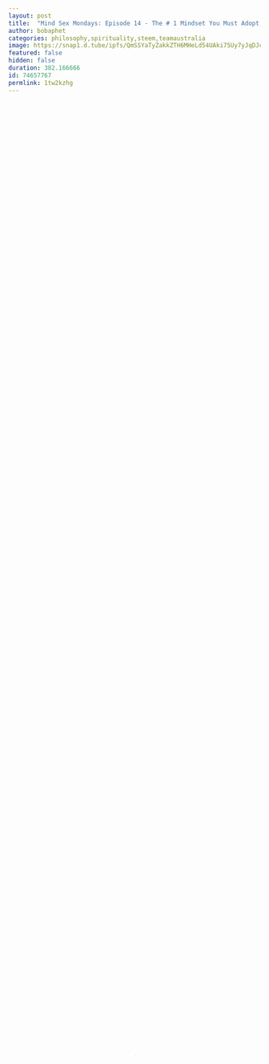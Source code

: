 ```yaml
---
layout: post
title:  "Mind Sex Mondays: Episode 14 - The # 1 Mindset You Must Adopt, To Be Successful On The Blockchain"
author: bobaphet
categories: philosophy,spirituality,steem,teamaustralia
image: https://snap1.d.tube/ipfs/QmSSYaTyZakkZTH6MHeLd54UAki75Uy7yJqDJcXjbDziTn
featured: false
hidden: false
duration: 382.166666
id: 74657767
permlink: 1tw2kzhg
---
```

    
<video poster="https://snap1.d.tube/ipfs/QmSSYaTyZakkZTH6MHeLd54UAki75Uy7yJqDJcXjbDziTn" autoplay="" id="player_html5_api" class="vjs-tech" style="width: 100%; height: 100%;" tabindex="-1" src="https://video.dtube.top/ipfs/QmW8HC9E6FkrvEivdELZARRa4Jj7bm8RXfHsZF1gLzXbnM"></video>

# <center>Mind Sex Mondays</center>

## <center>Episode 14</center>

# <center>*The # 1 Mindset You Must Adopt, To Be Successful On The Blockchain*</center>

# <center>...</center>

# <center>Yo Yo my Steemies, Wattup?</center>

## <center>Welcome to episode 14 of my weekly video podcast series, Mind Sex Mondays</center>

### <center>In this weekly series, I will present topics, that many of us may accept as foundational to our realities, and belief structures, that upon close scrutiny, don't hold up.</center>

<center>*If you are sensitive about your belief system, and version of reality, then this series may well not be for you.*</center>

### <center>As always, please let me know your thoughts, in the comments below, or as a video, and link it, in the comments below.</center>

# <center>Think, Believe, Achieve.</center>

## <center>Peace.</center>

<center>![TA Banner Slim Bobaphet.png](https://cdn.steemitimages.com/DQmdgnvp1xvSUZgB2DLkGCcDFramwAvzfBN63BmnjLnUhSq/TA%20Banner%20Slim%20Bobaphet.png)</center>

### <center>Recent Videos by @bobaphet</center>

### <center>*Click Thumbnails to view*</center>

<center>[![287 Meet The Steemians - Episode 16 - @elamental Part 2 Thm.jpg](https://cdn.steemitimages.com/DQmbHm61wTWNWvfeLFCQ4awDKdFMHnX1ajjVYLsNuUiUvzy/287%20Meet%20The%20Steemians%20-%20Episode%2016%20-%20@elamental%20Part%202%20Thm.jpg)](https://steemit.com/dtube/@bobaphet/0qkwuk2j)</center>

<center>[![286 Mind Sex Mondays Episode 13 - Are You Hungry, Or Just Thirsty Thm.jpg](https://cdn.steemitimages.com/DQmbqsD8rxtny6KAXoHo4mTdueBuKd4w1q75ogsSTmiQFAK/286%20Mind%20Sex%20Mondays%20Episode%2013%20-%20Are%20You%20Hungry,%20Or%20Just%20Thirsty%20Thm.jpg)](https://steemit.com/dtube/@bobaphet/0kwb79ng)</center>

<center>[![285 Meet The Steemians - Episode 15 - @elamental Part 1 Thm.jpg](https://cdn.steemitimages.com/DQmdaxx1QaYAnBTLZb4mZzw46G3WH9b7hgWpRgs9QzZrYkG/285%20Meet%20The%20Steemians%20-%20Episode%2015%20-%20@elamental%20Part%201%20Thm.jpg)](https://steemit.com/dtube/@bobaphet/gig2z4cj)</center>

<center>[![284 Eco-Activism. It's Not Radical, It's Essential Thm.jpg](https://cdn.steemitimages.com/DQmZUNBrdPXcNcns3CaA8fgtbPfXsB3ZbWEkiMMQVm8pPWy/284%20Eco-Activism.%20It's%20Not%20Radical,%20It's%20Essential%20Thm.jpg)](https://steemit.com/dtube/@bobaphet/7rj21pu7)</center>
